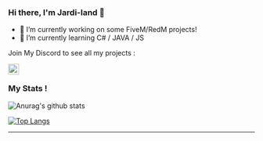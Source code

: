 ### Hi there, I'm Jardi-land 👋

- 🔭 I’m currently working on some FiveM/RedM projects!
- 🌱 I’m currently learning C# / JAVA / JS

Join My Discord to see all my projects :

[<img align="left" alt="My discord" width="22px" src="https://cdn.jsdelivr.net/npm/simple-icons@v3/icons/discord.svg" />][discord]

<br />

### My Stats !


![Anurag's github stats](https://github-readme-stats.vercel.app/api?username=Jard-land&count_private=true&show_icons=true?theme=buefy)
<br />

[![Top Langs](https://github-readme-stats.vercel.app/api/top-langs/?username=Jard-land)](https://github.com/anuraghazra/github-readme-stats)

---

[discord]: https://discord.gg/yRuxFXwrBk
